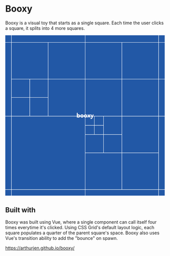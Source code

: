 # Booxy

Booxy is a visual toy that starts as a single square. Each time the user clicks a square, it splits into 4 more squares.

![booxy screenshot](/public/screenshot.png)

## Built with

Booxy was built using Vue, where a single component can call itself four times everytime it's clicked. Using CSS Grid's default layout logic, each square populates a quarter of the parent square's space. Booxy also uses Vue's transition ability to add the "bounce" on spawn. 

https://arthurjen.github.io/booxy/
